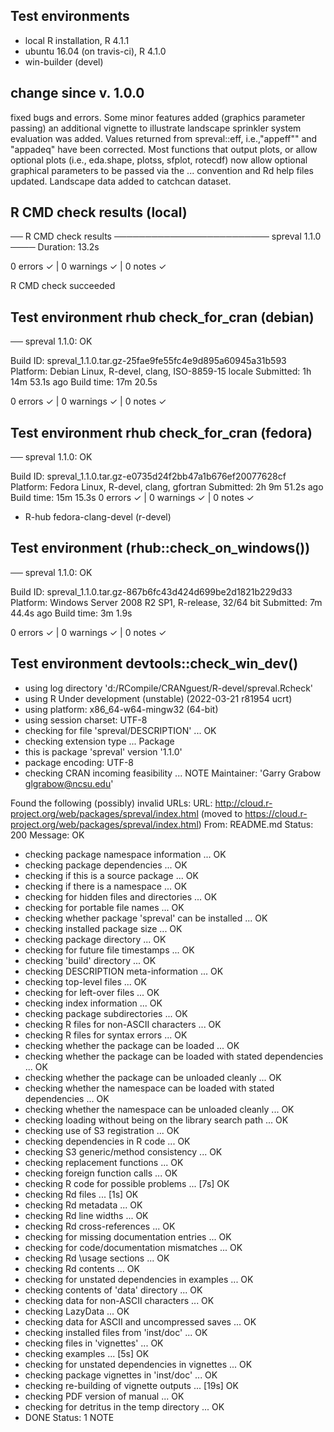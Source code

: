 ## Test environments
* local R installation, R 4.1.1
* ubuntu 16.04 (on travis-ci), R 4.1.0
* win-builder (devel)

## change since v. 1.0.0
fixed bugs and errors. Some minor features added (graphics parameter passing) 
an additional vignette to illustrate landscape sprinkler system evaluation
was added.  Values returned from  spreval::eff, i.e.,"appeff"" and "appadeq" 
have been corrected.  Most functions that output plots, or allow optional plots
(i.e., eda.shape, plotss, sfplot, rotecdf) now allow optional graphical 
parameters to be passed via the ... convention and Rd help files updated. 
Landscape data added to catchcan dataset.

## R CMD check results (local)
── R CMD check results ───────────────────────── spreval 1.1.0 ────
Duration: 13.2s

0 errors ✓ | 0 warnings ✓ | 0 notes ✓

R CMD check succeeded

## Test environment rhub check_for_cran (debian)
── spreval 1.1.0: OK

  Build ID:   spreval_1.1.0.tar.gz-25fae9fe55fc4e9d895a60945a31b593
  Platform:   Debian Linux, R-devel, clang, ISO-8859-15 locale
  Submitted:  1h 14m 53.1s ago
  Build time: 17m 20.5s

0 errors ✓ | 0 warnings ✓ | 0 notes ✓

## Test environment rhub check_for_cran  (fedora)

── spreval 1.1.0: OK

  Build ID:   spreval_1.1.0.tar.gz-e0735d24f2bb47a1b676ef20077628cf
  Platform:   Fedora Linux, R-devel, clang, gfortran
  Submitted:  2h 9m 51.2s ago
  Build time: 15m 15.3s
0 errors ✓ | 0 warnings ✓ | 0 notes ✓


- R-hub fedora-clang-devel (r-devel)


## Test environment (rhub::check_on_windows())
── spreval 1.1.0: OK

  Build ID:   spreval_1.1.0.tar.gz-867b6fc43d424d699be2d1821b229d33
  Platform:   Windows Server 2008 R2 SP1, R-release, 32/64 bit
  Submitted:  7m 44.4s ago
  Build time: 3m 1.9s

0 errors ✓ | 0 warnings ✓ | 0 notes ✓

## Test environment devtools::check_win_dev()
* using log directory 'd:/RCompile/CRANguest/R-devel/spreval.Rcheck'
* using R Under development (unstable) (2022-03-21 r81954 ucrt)
* using platform: x86_64-w64-mingw32 (64-bit)
* using session charset: UTF-8
* checking for file 'spreval/DESCRIPTION' ... OK
* checking extension type ... Package
* this is package 'spreval' version '1.1.0'
* package encoding: UTF-8
* checking CRAN incoming feasibility ... NOTE
Maintainer: 'Garry Grabow <glgrabow@ncsu.edu>'

Found the following (possibly) invalid URLs:
  URL: http://cloud.r-project.org/web/packages/spreval/index.html (moved to https://cloud.r-project.org/web/packages/spreval/index.html)
    From: README.md
    Status: 200
    Message: OK
* checking package namespace information ... OK
* checking package dependencies ... OK
* checking if this is a source package ... OK
* checking if there is a namespace ... OK
* checking for hidden files and directories ... OK
* checking for portable file names ... OK
* checking whether package 'spreval' can be installed ... OK
* checking installed package size ... OK
* checking package directory ... OK
* checking for future file timestamps ... OK
* checking 'build' directory ... OK
* checking DESCRIPTION meta-information ... OK
* checking top-level files ... OK
* checking for left-over files ... OK
* checking index information ... OK
* checking package subdirectories ... OK
* checking R files for non-ASCII characters ... OK
* checking R files for syntax errors ... OK
* checking whether the package can be loaded ... OK
* checking whether the package can be loaded with stated dependencies ... OK
* checking whether the package can be unloaded cleanly ... OK
* checking whether the namespace can be loaded with stated dependencies ... OK
* checking whether the namespace can be unloaded cleanly ... OK
* checking loading without being on the library search path ... OK
* checking use of S3 registration ... OK
* checking dependencies in R code ... OK
* checking S3 generic/method consistency ... OK
* checking replacement functions ... OK
* checking foreign function calls ... OK
* checking R code for possible problems ... [7s] OK
* checking Rd files ... [1s] OK
* checking Rd metadata ... OK
* checking Rd line widths ... OK
* checking Rd cross-references ... OK
* checking for missing documentation entries ... OK
* checking for code/documentation mismatches ... OK
* checking Rd \usage sections ... OK
* checking Rd contents ... OK
* checking for unstated dependencies in examples ... OK
* checking contents of 'data' directory ... OK
* checking data for non-ASCII characters ... OK
* checking LazyData ... OK
* checking data for ASCII and uncompressed saves ... OK
* checking installed files from 'inst/doc' ... OK
* checking files in 'vignettes' ... OK
* checking examples ... [5s] OK
* checking for unstated dependencies in vignettes ... OK
* checking package vignettes in 'inst/doc' ... OK
* checking re-building of vignette outputs ... [19s] OK
* checking PDF version of manual ... OK
* checking for detritus in the temp directory ... OK
* DONE
Status: 1 NOTE
